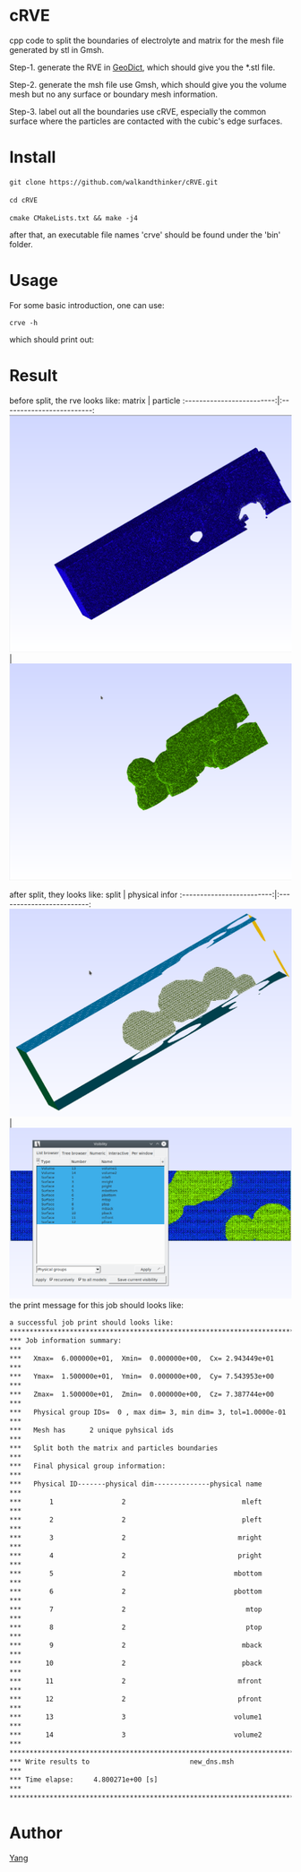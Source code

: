 # cRVE
cpp code to split the boundaries of electrolyte and matrix for the mesh file generated by stl in Gmsh.

Step-1. generate the RVE in [GeoDict](https://www.math2market.com/Solutions/aboutGD.php), which should give you the *.stl file.

Step-2. generate the msh file use Gmsh, which should give you the volume mesh but no any surface or boundary mesh information.

Step-3. label out all the boundaries use cRVE, especially the common surface where the particles are contacted with the cubic's edge surfaces.

# Install
```shell
git clone https://github.com/walkandthinker/cRVE.git

cd cRVE

cmake CMakeLists.txt && make -j4
```
after that, an executable file names 'crve' should be found under the 'bin' folder.

# Usage
For some basic introduction, one can use:
```
crve -h
```
which should print out:


# Result
before split, the rve looks like:
matrix                     |  particle
:-------------------------:|:-------------------------:
![](figures/matrix.png)    |  ![](figures/particle.png)

after split, they looks like:
split                      |  physical infor
:-------------------------:|:-------------------------:
![](figures/split.png)    |  ![](figures/info.png)
the print message for this job should looks like:
```
a successful job print should looks like:
*************************************************************************
*** Job information summary:                                          ***
***   Xmax=  6.000000e+01,  Xmin=  0.000000e+00,  Cx= 2.943449e+01    ***
***   Ymax=  1.500000e+01,  Ymin=  0.000000e+00,  Cy= 7.543953e+00    ***
***   Zmax=  1.500000e+01,  Zmin=  0.000000e+00,  Cz= 7.387744e+00    ***
***   Physical group IDs=  0 , max dim= 3, min dim= 3, tol=1.0000e-01 ***
***   Mesh has      2 unique pyhsical ids                             ***
***   Split both the matrix and particles boundaries                  ***
***   Final physical group information:                               ***
***   Physical ID-------physical dim--------------physical name       ***
***       1                 2                             mleft       ***
***       2                 2                             pleft       ***
***       3                 2                            mright       ***
***       4                 2                            pright       ***
***       5                 2                           mbottom       ***
***       6                 2                           pbottom       ***
***       7                 2                              mtop       ***
***       8                 2                              ptop       ***
***       9                 2                             mback       ***
***      10                 2                             pback       ***
***      11                 2                            mfront       ***
***      12                 2                            pfront       ***
***      13                 3                           volume1       ***
***      14                 3                           volume2       ***
*************************************************************************
*** Write results to                         new_dns.msh              ***
*** Time elapse:     4.800271e+00 [s]                                 ***
*************************************************************************
```


# Author
[Yang](mailto:walkandthinker@gmail.com)
